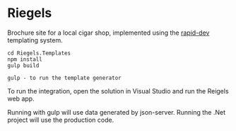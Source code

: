 # Riegels
Brochure site for a local cigar shop, implemented using the [rapid-dev](https://github.com/dfederspiel/rapid-dev) templating system.

```
cd Riegels.Templates
npm install
gulp build

gulp - to run the template generator
```

To run the integration, open the solution in Visual Studio and run the Reigels web app.


Running with gulp will use data generated by json-server. Running the .Net project will use the production code.